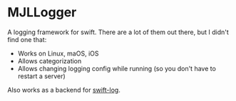 # MJLLogger

A logging framework for swift. There are a lot of them out there, but I didn't find one that:

* Works on Linux, maOS, iOS
* Allows categorization
* Allows changing logging config while running (so you don't have to restart a server)

Also works as a backend for [swift-log](https://github.com/apple/swift-log).


